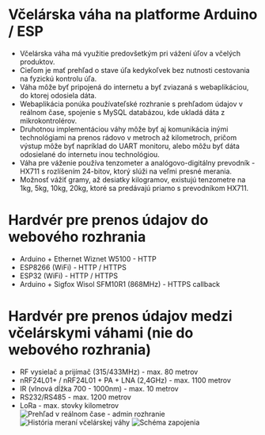 # Včelárska váha na platforme Arduino / ESP
* Včelárska váha má využitie predovšetkým pri vážení úľov a včelých produktov. 
* Cieľom je mať prehľad o stave úľa kedykoľvek bez nutnosti cestovania na fyzickú kontrolu úľa.
* Váha môže byť pripojená do internetu a byť zviazaná s webaplikáciou, do ktorej odosiela dáta.
* Webaplikácia ponúka používateľské rozhranie s prehľadom údajov v reálnom čase, spojenie s MySQL databázou, kde ukladá dáta z mikrokontrolérov.
* Druhotnou implementáciou váhy môže byť aj komunikácia inými technológiami na prenos rádovo v metroch až kilometroch, pričom výstup môže byť napríklad do UART monitoru, alebo môžu byť dáta odosielané do internetu inou technológiou.
* Váha pre váženie používa tenzometer a analógovo-digitálny prevodník - HX711 s rozlíšením 24-bitov, ktorý slúži na veľmi presné merania.
* Možnosť vážiť gramy, až desiatky kilogramov, existujú tenzometre na 1kg, 5kg, 10kg, 20kg, ktoré sa predávajú priamo s prevodníkom HX711.
# Hardvér pre prenos údajov do webového rozhrania
* Arduino + Ethernet Wiznet W5100 - HTTP
* ESP8266 (WiFi) - HTTP / HTTPS
* ESP32 (WiFi) - HTTP / HTTPS
* Arduino + Sigfox Wisol SFM10R1 (868MHz) - HTTPS callback
# Hardvér pre prenos údajov medzi včelárskymi váhami (nie do webového rozhrania)
* RF vysielač a prijímač (315/433MHz) - max. 80 metrov
* nRF24L01+ / nRF24L01 + PA + LNA (2,4GHz) - max. 1100 metrov
* IR (vlnová dĺžka 700 - 1000nm) - max. 10 metrov
* RS232/RS485 - max. 1200 metrov
* LoRa - max. stovky kilometrov
![Prehľad v reálnom čase - admin rozhranie](https://i.imgur.com/UuNIDZg.png)
![História meraní včelárskej váhy](https://i.imgur.com/pxd80Br.png)
![Schéma zapojenia](https://i.imgur.com/BgRQWAG.png)
